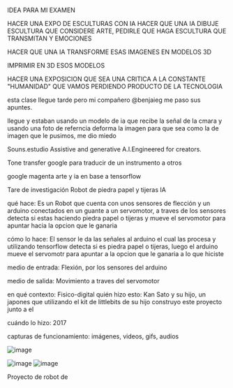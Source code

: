 IDEA PARA MI EXAMEN

HACER UNA EXPO DE ESCULTURAS CON IA
HACER QUE UNA IA DIBUJE ESCULTURA QUE CONSIDERE ARTE, PEDIRLE QUE HAGA ESCULTURA QUE TRANSMITAN  Y EMOCIONES


HACER QUE UNA IA TRANSFORME ESAS IMAGENES EN MODELOS 3D

IMPRIMIR EN 3D ESOS MODELOS

HACER UNA EXPOSICION QUE SEA UNA CRITICA A LA CONSTANTE "HUMANIDAD" QUE VAMOS PERDIENDO PRODUCTO DE LA TECNOLOGIA




esta clase llegue tarde pero mi compañero @benjaieg me paso sus apuntes.

llegue y estaban usando un modelo de ia que recibe la señal de la cmara y usando una foto de referncia deforma la imagen para que sea como la de imagen que le pusimos, me dio miedo

Souns.estudio   Assistive and generative A.I.Engineered for creators.

Tone transfer google para traducir de un instrumento a otros

google magenta arte y ia en base a tensorflow 



Tare de investigación
Robot de piedra papel y tijeras IA

qué hace: Es un Robot que cuenta con unos sensores de flección y un arduino conectados en un guante a un servomotor, a traves de los sensores detecta si estas haciendo piedra papel o tijeras y mueve el servomotor para apuntar hacia la opcion que le ganaria


cómo lo hace: El sensor le da las señales al arduino el cual las procesa y utilizando tensorflow detecta si es piedra papel o tijeras, luego el arduino mueve el servomotr para apuntar a la opcion que le ganaria a lo que hiciste


medio de entrada: Flexión, por los sensores del arduino

medio de salida: Movimiento a traves del servomotor


en qué contexto: Fisico-digital
quién hizo esto: Kan Sato y su hijo, un japones que utilizando el kit de littlebits de su hijo construyo este proyecto junto a el


cuándo lo hizo: 2017

capturas de funcionamiento: imágenes, videos, gifs, audios

![image](https://github.com/chicomaker/audiv027-2024-1/assets/67646441/04d0d03d-a9cd-413e-bb4a-78c98b434ec0)

![image](https://github.com/chicomaker/audiv027-2024-1/assets/67646441/db81360b-fa03-44f5-9ef2-2f78a68fa335)
![image](https://github.com/chicomaker/audiv027-2024-1/assets/67646441/7b5c3e70-c463-4b5c-9935-44b550943a69)



Proyecto de robot de 
